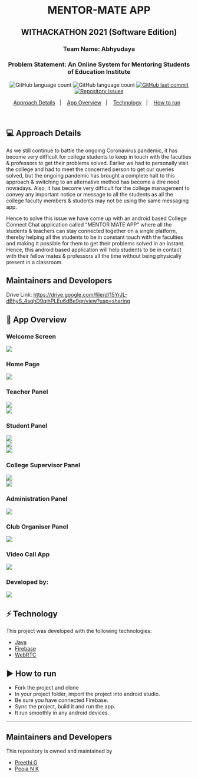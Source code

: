 <h1 align="center">
  MENTOR-MATE APP
</h1>
<h2 align="center">WITHACKATHON 2021 (Software Edition)</h2>
<h3 align="center">
  Team Name: Abhyudaya
</h3>
<h3 align="center">
Problem Statement: An Online System for Mentoring Students of Education Institute </h3>
<p align="center">
  <img alt="GitHub language count" src="https://img.shields.io/github/languages/count/preethi4848/Mentor-Mate-App">
  
  <img alt="GitHub language count" src="https://img.shields.io/github/languages/top/preethi4848/Mentor-Mate-App">

  <a href="https://github.com/preethi4848/Mentor-Mate-App/commits/master">
    <img alt="GitHub last commit" src="https://img.shields.io/github/last-commit/preethi4848/Mentor-Mate-App">
  </a>

  <a href="https://github.com/preethi4848/Mentor-Mate-App/issues">
    <img alt="Repository issues" src="https://img.shields.io/github/issues/preethi4848/Mentor-Mate-App">
  </a>
  
  </a>
</p>

<p align="center">
  <a href="#-project">Approach Details</a>&nbsp;&nbsp;&nbsp;|&nbsp;&nbsp;&nbsp;
  <a href="#features">App Overview</a>&nbsp;&nbsp;&nbsp;|&nbsp;&nbsp;&nbsp;
  <a href="#technology">Technology</a>&nbsp;&nbsp;&nbsp;|&nbsp;&nbsp;&nbsp; 
  <a href="#arrow_forward-how-to-run">How to run</a>&nbsp;&nbsp;&nbsp; 
</p>

<br>

## 💻 Approach Details

As we still continue to battle the ongoing Coronavirus pandemic, it has become very difficult for college students to keep in touch with the faculties & professors to get their problems solved. Earlier we had to personally visit the college and had to meet the concerned person to get our queries solved, but the ongoing pandemic has brought a complete halt to this approach & switching to an alternative method has become a dire need nowadays. Also, it has become very difficult for the college management to convey any important notice or message to all the students as all the college faculty members & students may not be using the same messaging app. 

Hence to solve this issue we have come up with an android based College Connect Chat application called
“MENTOR MATE APP” where all the students & teachers can stay connected together on a single platform, thereby helping all the students to be in constant touch with the faculties and making it possible for them to get their problems solved in an instant. Hence, this android based application will help students to be in contact with their fellow mates & professors all the time without being physically present in a classroom.
<br>

## Maintainers and Developers
Drive Link: https://drive.google.com/file/d/15YrJL-dBhyS_4sqhD9qihPLEu6dBe9qr/view?usp=sharing

## 👨‍ App Overview

### Welcome Screen
<img src="https://github.com/preethi4848/Mentor-Mate-App/blob/main/Screen%20Shots/1.jpg">
<br/>

### Home Page
<img src="https://github.com/preethi4848/Mentor-Mate-App/blob/main/Screen%20Shots/2.jpg">
<br/>

### Teacher Panel
<img src="https://github.com/preethi4848/Mentor-Mate-App/blob/main/Screen%20Shots/3.jpg">
<br/>
<img src="https://github.com/preethi4848/Mentor-Mate-App/blob/main/Screen%20Shots/4.jpg">
<br/>


### Student Panel
<img src="https://github.com/preethi4848/Mentor-Mate-App/blob/main/Screen%20Shots/5.jpg">
<br/>
<img src="https://github.com/preethi4848/Mentor-Mate-App/blob/main/Screen%20Shots/6.jpg">
<br/>
<img src="https://github.com/preethi4848/Mentor-Mate-App/blob/main/Screen%20Shots/7.jpg">
<br/>

### College Supervisor Panel
<img src="https://github.com/preethi4848/Mentor-Mate-App/blob/main/Screen%20Shots/8.jpg">
<br/>
<img src="https://github.com/preethi4848/Mentor-Mate-App/blob/main/Screen%20Shots/9.jpg">
<br/>

### Administration Panel
<img src="https://github.com/preethi4848/Mentor-Mate-App/blob/main/Screen%20Shots/10.jpg">
<br/>

### Club Organiser Panel
<img src="https://github.com/preethi4848/Mentor-Mate-App/blob/main/Screen%20Shots/11.jpg">
<br/>

### Video Call App
<img src="https://github.com/preethi4848/Mentor-Mate-App/blob/main/Screen%20Shots/12.jpg">
<br/>

### Developed by:
<img src="https://github.com/preethi4848/Mentor-Mate-App/blob/main/Screen%20Shots/13.jpg">
<br/>

## ⚡ Technology

This project was developed with the following technologies:

- [Java](https://www.java.com/)
- [Firebase](https://firebase.google.com/)
- [WebRTC](https://webrtc.org/)

## :arrow_forward: How to run

- Fork the project and clone
- In your project folder, import the project into android studio.
- Be sure you have connected Firebase.
- Sync the project, build it and run the app.
- It run smoothly in any android devices.

---
## Maintainers and Developers
This repository is owned and maintained by 
 * [Preethi G](https://github.com/preethi4848)
 * [Pooja N K](https://github.com/Poojankumar50)



